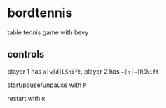 # bordtennis

table tennis game with bevy

## controls

player 1 has `a|w|d|LShift`, player 2 has `←|↑|→|RShift`

start/pause/unpause with `P`

restart with `R`
